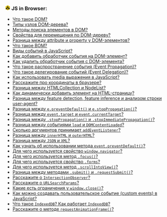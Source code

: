 <h3>
  <img src="../assets/JSDom.png" width="16" height="16" />
  <span>JS in Browser:</span>
</h3>

- [Что такое DOM?](https://youtu.be/A3w86YchSdE?t=471)
- [Типы узлов DOM-дерева?](https://youtu.be/iUPlS9iX3tk?t=201)
- [Методы поиска элементов в DOM?](https://youtu.be/r19MZD1_TlU?t=678)
- [Свойства для перемещения по DOM-дереву?](https://youtu.be/iUPlS9iX3tk?t=245)
- [Разница между attribute и property у DOM-элементов?](https://youtu.be/9WqQ_vj7g5Q?t=659)
- [Что такое BOM?](https://youtu.be/bUIoSlfGk_k?t=448)
- [Виды событий в JavaScript?](https://youtu.be/iUPlS9iX3tk?t=318)
- [Как добавить обработчик события на DOM-элемент?](https://youtu.be/iUPlS9iX3tk?t=425)
- [Как удалить обработчик события с DOM-элемента?](https://youtu.be/iUPlS9iX3tk?t=505)
- [Что такое распространение события (Event Propagation)?](https://youtu.be/A3w86YchSdE?t=522)
- [Что такое делегирование событий (Event Delegation)?](https://youtu.be/A3w86YchSdE?t=576)
- [Как использовать media выражения в JavaScript?](https://youtu.be/TkVOPjf3CoA?t=30)
- [Расскажите про координаты в браузере?](https://youtu.be/OkFcplU6G28?t=644)
- [Разница между HTMLCollection и NodeList?](https://youtu.be/9WqQ_vj7g5Q?t=705)
- [Как динамически добавить элемент на HTML-страницу?](https://youtu.be/1xVctKxFMVM?t=551)
- [Разница между feature detection, feature inference и анализом строки user-agent?](https://youtu.be/Vba4bekdLw0?t=568)
- [Разница между `e.preventDefault()` и `e.stopPropagation()`?](https://youtu.be/r19MZD1_TlU?t=650)
- [Разница между `event.target` и `event.currentTarget`?](https://youtu.be/nDvLckm5jfA?t=539)
- [Разница между `.stopPropagation()` и `.stopImmediatePropagation()`?](https://youtu.be/nDvLckm5jfA?t=580)
- [Разница между событиями `load` и `DOMContentLoaded`?](https://youtu.be/nDvLckm5jfA?t=627)
- [Сколько аргументов принимает `addEventListener`?](https://youtu.be/iUPlS9iX3tk?t=538)
- [Разница между `innerHTML` и `outerHTML`?](https://youtu.be/2FuXjIrqM3Y?t=621)
- [Разница между `JSON` и `XML`?](https://youtu.be/bUIoSlfGk_k?t=28)
- [Как узнать об использовании метода `event.preventDefault()`?](https://youtu.be/aumKcyKJ6dk?t=443)
- [Для чего используется свойство `window.navigator`?](https://youtu.be/aumKcyKJ6dk?t=493)
- [Для чего используется метод `.focus()`?](https://youtu.be/aumKcyKJ6dk?t=551)
- [Для чего используется свойство `.forms`?](https://youtu.be/aumKcyKJ6dk?t=616)
- [Для чего используется метод `.scrollIntoView()`?](https://youtu.be/aumKcyKJ6dk?t=682)
- [Разница между методами `.submit()` и `.requestSubmit()`?](https://youtu.be/TkVOPjf3CoA?t=90)
- [Расскажите о `IntersectionObserver`?](https://youtu.be/W1Ye_ekQGS0?t=28)
- [Расскажите о `URLSearchParams`?](https://youtu.be/W1Ye_ekQGS0?t=98)
- [Какие есть ограничения у `window.close()`?](https://youtu.be/W1Ye_ekQGS0?t=149)
- [Как можно создавать пользовательское событие (custom events) в JavaScript?](https://youtu.be/X-7w5YtlnM8?t=277)
- [Что такое `IndexedDB`? Как работает `IndexedDB`?](https://youtu.be/X-7w5YtlnM8?t=339)
- [Расскажите о методе `requestAnimationFrame()`?](https://youtu.be/X-7w5YtlnM8?t=419)
